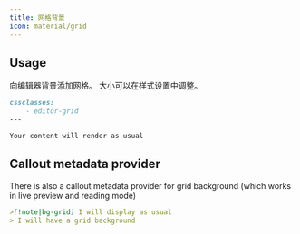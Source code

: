 ```yaml
---
title: 网格背景
icon: material/grid
---
```


## Usage
向编辑器背景添加网格。 大小可以在样式设置中调整。

```md
cssclasses:
    - editor-grid
---

Your content will render as usual
```

## Callout metadata provider
There is also a callout metadata provider for grid background (which works in live preview and reading mode)

```md
>[!note|bg-grid] I will display as usual
> I will have a grid background
```